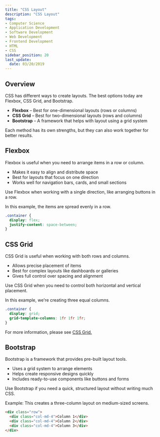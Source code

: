 ```yaml
---
title: "CSS Layout"
description: "CSS Layout"
tags:
- Computer Science
- Application Development
- Software Development
- Web Development
- Frontend Development
- HTML
- CSS
sidebar_position: 20
last_update:
  date: 03/20/2019
---
```


## Overview

CSS has different ways to create layouts. The best options today are Flexbox, CSS Grid, and Bootstrap.  

- **Flexbox** – Best for one-dimensional layouts (rows or columns)  
- **CSS Grid** – Best for two-dimensional layouts (rows and columns)  
- **Bootstrap** – A framework that helps with layout using a grid system  

Each method has its own strengths, but they can also work together for better results. 

## Flexbox  

Flexbox is useful when you need to arrange items in a row or column.  

- Makes it easy to align and distribute space  
- Best for layouts that focus on one direction  
- Works well for navigation bars, cards, and small sections  

Use Flexbox when working with a single direction, like arranging buttons in a row.  

In this example, the items are spread evenly in a row.

```css
.container {
  display: flex;
  justify-content: space-between;
}
```


## CSS Grid  

CSS Grid is useful when working with both rows and columns.  

- Allows precise placement of items  
- Best for complex layouts like dashboards or galleries  
- Gives full control over spacing and alignment  

Use CSS Grid when you need to control both horizontal and vertical placement.  

In this example, we're creating three equal columns.  

```css
.container {
  display: grid;
  grid-template-columns: 1fr 1fr 1fr;
}
```

For more information, please see [CSS Grid.](/docs/021-Software-Engineering/009-Web-Development/002-HTML-CSS/023-CSS-Grid.md)

## Bootstrap  

Bootstrap is a framework that provides pre-built layout tools.  

- Uses a grid system to arrange elements  
- Helps create responsive designs quickly  
- Includes ready-to-use components like buttons and forms  

Use Bootstrap if you need a quick, structured layout without writing much CSS.  

Example: This creates a three-column layout on medium-sized screens. 

```html
<div class="row">
  <div class="col-md-4">Column 1</div>
  <div class="col-md-4">Column 2</div>
  <div class="col-md-4">Column 3</div>
</div>
```



